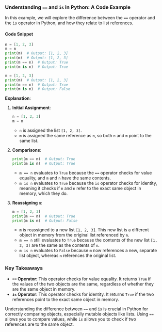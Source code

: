 ### Understanding `==` and `is` in Python: A Code Example

In this example, we will explore the difference between the `==` operator and the `is` operator in Python, and how they relate to list references.

#### Code Snippet

```python
n = [1, 2, 3]
m = n
print(m)  # Output: [1, 2, 3]
print(n)  # Output: [1, 2, 3]
print(m == n)  # Output: True
print(m is n)  # Output: True

m = [1, 2, 3]
print(m)  # Output: [1, 2, 3]
print(m == n)  # Output: True
print(m is n)  # Output: False
```

**Explanation**:

1. **Initial Assignment**:
   ```python
   n = [1, 2, 3]
   m = n
   ```
   - `n` is assigned the list `[1, 2, 3]`.
   - `m` is assigned the same reference as `n`, so both `n` and `m` point to the same list.

2. **Comparisons**:
   ```python
   print(m == n)  # Output: True
   print(m is n)  # Output: True
   ```
   - `m == n` evaluates to `True` because the `==` operator checks for value equality, and `m` and `n` have the same contents.
   - `m is n` evaluates to `True` because the `is` operator checks for identity, meaning it checks if `m` and `n` refer to the exact same object in memory, which they do.

3. **Reassigning `m`**:
   ```python
   m = [1, 2, 3]
   print(m == n)  # Output: True
   print(m is n)  # Output: False
   ```
   - `m` is reassigned to a new list `[1, 2, 3]`. This new list is a different object in memory from the original list referenced by `n`.
   - `m == n` still evaluates to `True` because the contents of the new list `[1, 2, 3]` are the same as the contents of `n`.
   - `m is n` evaluates to `False` because `m` now references a new, separate list object, whereas `n` references the original list.

### Key Takeaways

- **`==` Operator**: This operator checks for value equality. It returns `True` if the values of the two objects are the same, regardless of whether they are the same object in memory.
- **`is` Operator**: This operator checks for identity. It returns `True` if the two references point to the exact same object in memory.

Understanding the difference between `==` and `is` is crucial in Python for correctly comparing objects, especially mutable objects like lists. Using `==` allows you to compare values, while `is` allows you to check if two references are to the same object.